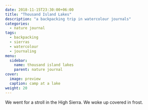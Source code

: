 ```yaml
---
date: 2018-11-15T23:30:00+06:00
title: "Thousand Island Lakes"
description: "a backpacking trip in watercolour journals"
categories:
  - nature journal
tags:
  - backpacking
  - sierras
  - watercolour
  - journaling
menu:
  sidebar:
    name: thousand island lakes
    parent: nature journal
cover:
  image: preview
  caption: camp at a lake
weight: 20
---
```


We went for a stroll in the High Sierra. We woke up covered in frost.
